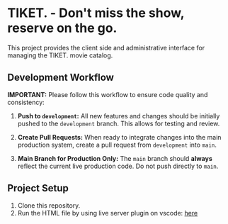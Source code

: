 # TIKET. - Don't miss the show, reserve on the go.

This project provides the client side and administrative interface for managing the TIKET. movie catalog.

## Development Workflow

**IMPORTANT:**  Please follow this workflow to ensure code quality and consistency:

1. **Push to `development`:** All new features and changes should be initially pushed to the `development` branch. This allows for testing and review.

2. **Create Pull Requests:** When ready to integrate changes into the main production system, create a pull request from `development` into `main`. 

3. **Main Branch for Production Only:** The `main` branch should **always** reflect the current live production code. Do not push directly to `main`.

## Project Setup

1. Clone this repository.
2. Run the HTML file by using live server plugin on vscode: [here](https://marketplace.visualstudio.com/items?itemName=yandeu.five-server)
